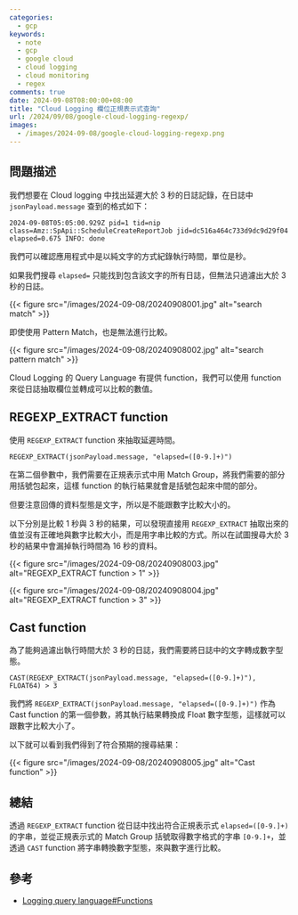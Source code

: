 ```yaml
---
categories:
  - gcp
keywords:
  - note
  - gcp
  - google cloud
  - cloud logging
  - cloud monitoring
  - regex
comments: true
date: 2024-09-08T08:00:00+08:00
title: "Cloud Logging 欄位正規表示式查詢"
url: /2024/09/08/google-cloud-logging-regexp/
images:
  - /images/2024-09-08/google-cloud-logging-regexp.png
---
```


## 問題描述

我們想要在 Cloud logging 中找出延遲大於 3 秒的日誌記錄，在日誌中 `jsonPayload.message` 查到的格式如下：

```
2024-09-08T05:05:00.929Z pid=1 tid=nip class=Amz::SpApi::ScheduleCreateReportJob jid=dc516a464c733d9dc9d29f04 elapsed=0.675 INFO: done
```

我們可以確認應用程式中是以純文字的方式紀錄執行時間，單位是秒。

如果我們搜尋 `elapsed=` 只能找到包含該文字的所有日誌，但無法只過濾出大於 3 秒的日誌。

{{< figure src="/images/2024-09-08/20240908001.jpg" alt="search match" >}}

即使使用 Pattern Match，也是無法進行比較。

{{< figure src="/images/2024-09-08/20240908002.jpg" alt="search pattern match" >}}

Cloud Logging 的 Query Language 有提供 function，我們可以使用 function 來從日誌抽取欄位並轉成可以比較的數值。

## REGEXP_EXTRACT function

使用 `REGEXP_EXTRACT` function 來抽取延遲時間。

```
REGEXP_EXTRACT(jsonPayload.message, "elapsed=([0-9.]+)")
```

在第二個參數中，我們需要在正規表示式中用 Match Group，將我們需要的部分用括號包起來，這樣 function 的執行結果就會是括號包起來中間的部分。

但要注意回傳的資料型態是文字，所以是不能跟數字比較大小的。

以下分別是比較 1 秒與 3 秒的結果，可以發現直接用 `REGEXP_EXTRACT` 抽取出來的值並沒有正確地與數字比較大小，而是用字串比較的方式。所以在試圖搜尋大於 3 秒的結果中會漏掉執行時間為 16 秒的資料。

{{< figure src="/images/2024-09-08/20240908003.jpg" alt="REGEXP_EXTRACT function > 1" >}}

{{< figure src="/images/2024-09-08/20240908004.jpg" alt="REGEXP_EXTRACT function > 3" >}}

## Cast function

為了能夠過濾出執行時間大於 3 秒的日誌，我們需要將日誌中的文字轉成數字型態。

```
CAST(REGEXP_EXTRACT(jsonPayload.message, "elapsed=([0-9.]+)"), FLOAT64) > 3
```

我們將 `REGEXP_EXTRACT(jsonPayload.message, "elapsed=([0-9.]+)")` 作為 Cast function 的第一個參數，將其執行結果轉換成 Float 數字型態，這樣就可以跟數字比較大小了。

以下就可以看到我們得到了符合預期的搜尋結果：

{{< figure src="/images/2024-09-08/20240908005.jpg" alt="Cast function" >}}

## 總結

透過 `REGEXP_EXTRACT` function 從日誌中找出符合正規表示式 `elapsed=([0-9.]+)` 的字串，並從正規表示式的 Match Group 括號取得數字格式的字串 `[0-9.]+`，並透過 `CAST` function 將字串轉換數字型態，來與數字進行比較。

## 參考
- [Logging query language#Functions](https://cloud.google.com/logging/docs/view/logging-query-language#functions)
